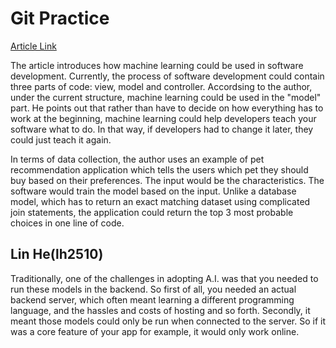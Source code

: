 # Git Practice

[Article Link](./https://medium.com/bambu-life/how-machine-learning-is-changing-software-development-301928bb7772)

The article introduces how machine learning could be used in software development. Currently, the process of software development could contain three parts of code: view, model and controller. Accordsing to the author, under the current structure, machine learning could be used in the "model" part. He points out that rather than have to decide on how everything has to work at the beginning, machine learning could help developers teach your software what to do. In that way, if developers had to change it later, they could just teach it again.

In terms of data collection, the author uses an example of pet recommendation application which tells the users which pet they should buy based on their preferences. The input would be the characteristics. The software would train the model based on the input. Unlike a database model, which has to return an exact matching dataset using complicated join statements, the application could return the top 3 most probable choices in one line of code.

## Lin He(lh2510)
Traditionally, one of the challenges in adopting A.I. was that you needed to run these models in the backend. So first of all, you needed an actual backend server, which often meant learning a different programming language, and the hassles and costs of hosting and so forth. Secondly, it meant those models could only be run when connected to the server. So if it was a core feature of your app for example, it would only work online.
